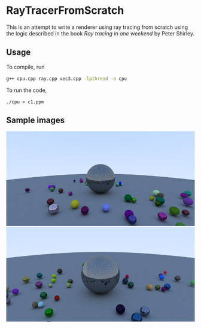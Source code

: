 # RayTracerFromScratch

This is an attempt to write a renderer using ray tracing from scratch using the logic described in the book *Ray tracing in one weekend* by Peter Shirley. 

## Usage 
To compile, run
```bash
g++ cpu.cpp ray.cpp vec3.cpp -lpthread -o cpu 
```
To run the code,
```
./cpu > c1.ppm
```

## Sample images
![sample image1](https://github.com/adityapande-1995/RayTracerFromScratch/blob/master/resources/c1.png)
![sample image1](https://github.com/adityapande-1995/RayTracerFromScratch/blob/master/resources/c2.png)
